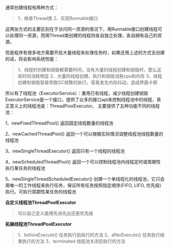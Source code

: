 通常创建线程有两种方式：

> 1、继承Thread类
> 2、实现Runnable接口

这两张方式的主要区别在于访问同一资源的情况下，用Runnable接口创建线程可以处理同一资源，而用Thread类创建的线程则各自独立处理，各自拥有自己的资源。

但是程序有很多地方需要开启大量线程来处理任务时，如果还用上述的方式去创建的话，将会影响系统性能：

> 1、线程的创建和销毁都需要时间，当有大量的线程创建和销毁时，那么这些时间消耗明显
> 2、大量的线程创建、执行和销毁消耗cpu和内存
> 3、线程创建和销毁容易导致GC频繁的执行，容易发生内存抖动，造成界面卡顿

所以有了线程池（ExecutorService）：重用已有线程，减少线程创建销毁
ExecutorService是一个接口，提供了众多的接口api来控制线程池中的线程，真正意义上的线程池是：ThreadPoolExecutor。 主要提供了五种功能不同的线程池：

1、newFixedThreadPool() 返回固定线程数量的线程池

2、newCachedThreadPool() 返回一个可以根据实际情况调整线程池线程数量的线程池

3、newSingleThreadExecutor() 返回只有一个线程的线程池

4、newScheduledThreadPool() 返回一个可以控制线程池内线程定时或周期性执行某任务的线程池

5、newSingleThreadScheduledExecutor() 创建一个单线程化的线程池，它只会用唯一的工作线程来执行任务，保证所有任务按照指定顺序(FIFO, LIFO, 优先级)执行。可执行周期性某任务的线程池

**自定义线程池ThreadPoolExecutor**

> 可以自己定义是用先进先出还是优先级

**拓展线程池ThreadPoolExecutor**

> 1、beforeExecute() 任务执行前执行的方法
> 2、afterExecute() 任务执行结束执行的方法
> 3、terminated 线程池关闭后执行的方法
